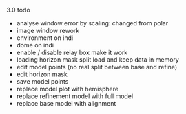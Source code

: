 3.0 todo
- analyse window error by scaling: changed from polar
- image window rework
- environment on indi
- dome on indi
- enable / disable relay box make it work
- loading horizon mask split load and keep data in memory
- edit model points (no real split between base and refine)
- edit horizon mask
- save model points
- replace model plot with hemisphere
- replace refinement model with full model
- replace base model with alignment
